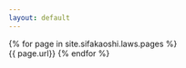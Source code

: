 ```yaml
---
layout: default
---
```

{% for page in site.sifakaoshi.laws.pages %}            
    {{ page.url}}
{% endfor %}

